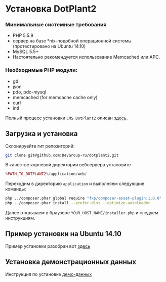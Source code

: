 # Установка DotPlant2

### Минимальные системные требования

- PHP 5.5.9
- сервер на базе *nix-подобной операционной системы (протестировано на Ubuntu 14.10)
- MySQL 5.5+
- Настоятельно рекомендуется использование Memcached или APC.

### Необходимые PHP модули:

- gd
- json
- pdo, pdo-mysql
- memcached (for memcache cache only)
- curl
- intl

Полный процесс установки `CMS DotPlant2` описан [здесь](web-application-configuratios.md).

## Загрузка и установка

Склонируейте гит репозиторий:
```bash
git clone git@github.com:DevGroup-ru/dotplant2.git
```
В качестве корневой директории вебсервера установите
```php
%PATH_TO_DOTPLANT2%/application/web/
```
Переходим в директорию `application` и выполняем следующие команды:

```bash
php ../composer.phar global require "fxp/composer-asset-plugin:1.0.0"
php ../composer.phar install --prefer-dist --optimize-autoloader
```
Далее открываем в браузере `YOUR_HOST_NAME/installer.php` и следуем инструкциям.

## Пример установки на Ubuntu 14.10

Пример установки разобран вот [здесь](setup-example.md)

## Установка демонстрационных данных

Инструкция по установке [демо-данных](install-demo-data.md)